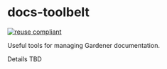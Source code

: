 # docs-toolbelt

[![reuse compliant](https://reuse.software/badge/reuse-compliant.svg)](https://reuse.software/)

Useful tools for managing Gardener documentation.

Details TBD

